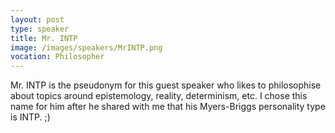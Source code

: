 ```yaml
---
layout: post
type: speaker
title: Mr. INTP
image: /images/speakers/MrINTP.png
vocation: Philosopher
---
```

Mr. INTP is the pseudonym for this guest speaker who likes to philosophise about topics around epistemology, reality, determinism, etc. I chose this name for him after he shared with me that his Myers-Briggs personality type is INTP. ;)